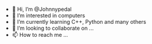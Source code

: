 - 👋 Hi, I’m @Johnnypedal
- 👀 I’m interested in computers
- 🌱 I’m currently learning C++, Python and many others
- 💞️ I’m looking to collaborate on ...
- 📫 How to reach me ...

<!---
Johnnypedal/Johnnypedal is a ✨ special ✨ repository because its `README.md` (this file) appears on your GitHub profile.
You can click the Preview link to take a look at your changes.
--->
